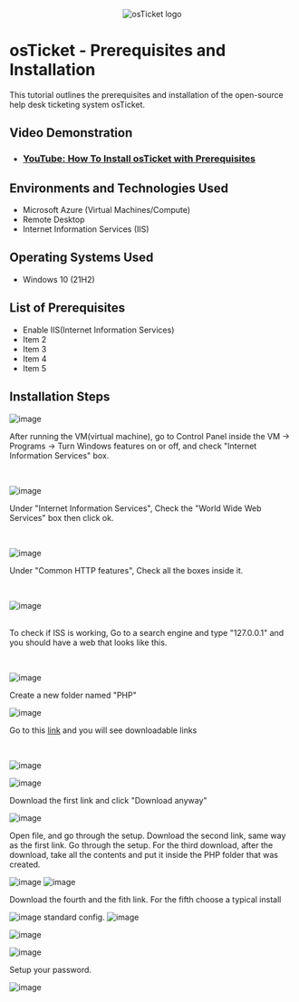 <p align="center">
<img src="https://i.imgur.com/Clzj7Xs.png" alt="osTicket logo"/>
</p>

<h1>osTicket - Prerequisites and Installation</h1>
This tutorial outlines the prerequisites and installation of the open-source help desk ticketing system osTicket.<br />


<h2>Video Demonstration</h2>

- ### [YouTube: How To Install osTicket with Prerequisites](https://www.youtube.com)

<h2>Environments and Technologies Used</h2>

- Microsoft Azure (Virtual Machines/Compute)
- Remote Desktop
- Internet Information Services (IIS)

<h2>Operating Systems Used </h2>

- Windows 10</b> (21H2)

<h2>List of Prerequisites</h2>

- Enable IIS(Internet Information Services)
- Item 2
- Item 3
- Item 4
- Item 5

<h2>Installation Steps</h2>

<p>
 
![image](https://github.com/David123890dd/osticket-prereqs/assets/138183500/97996bcc-4910-4c5b-842a-5351e5d8adee)

</p>
<p>After running the VM(virtual machine), go to Control Panel inside the VM -> Programs -> Turn Windows features on or off, and check "Internet Information Services" box.
</p>
<br />

![image](https://github.com/David123890dd/osticket-prereqs/assets/138183500/126eedfb-8008-4a8f-bec8-a503d6a0f14b)

<p>

</p>
<p>
Under "Internet Information Services", Check the "World Wide Web Services" box then click ok.
</p>
<br />

<p>

 ![image](https://github.com/David123890dd/osticket-prereqs/assets/138183500/ad1b6936-45f6-454b-82e8-3ec86eb9b013)
<br/>
</p>
<p>
Under "Common HTTP features", Check all the boxes inside it.
</p>
<br />

<p>


![image](https://github.com/David123890dd/osticket-prereqs/assets/138183500/3f9f5520-9bf6-4b0b-a6e1-ccf1aa99385b)


</p>

<p>
 <br/>
To check if ISS is working, Go to a search engine and type "127.0.0.1" and you should have a web that looks like this.
</p>
<br />


![image](https://github.com/David123890dd/osticket-prereqs/assets/138183500/398cc3bb-6ff0-403c-b100-8846f51e4ca5)

<p>
Create a new folder named "PHP"

</p>
<p>
 
 ![image](https://github.com/David123890dd/osticket-prereqs/assets/138183500/f43ef26d-7dc6-4d0b-bdcd-c8c3786b571d)

Go to this <a href="https://docs.google.com/document/d/1zauJKAndmBDyZ0eXRvAOSF9e0xWSQmLket6CgvUPITc/edit">link</a> and you will see downloadable links
</p>
<br />

</p>
<p>

 ![image](https://github.com/David123890dd/osticket-prereqs/assets/138183500/c534f7f6-5535-4dc9-9083-aa996b96e99e)
 


![image](https://github.com/David123890dd/osticket-prereqs/assets/138183500/7a2a955f-958b-4c7a-875f-6e185e62170c)

Download the first link and click "Download anyway"


![image](https://github.com/David123890dd/osticket-prereqs/assets/138183500/a7762efb-fa8f-4dbe-a307-84b3dda8e1b8)


Open file, and go through the setup. Download the second link, same way as the first link. Go through the setup. For the third download, after the download, take all the contents and put it inside the PHP folder that was created.

![image](https://github.com/David123890dd/osticket-prereqs/assets/138183500/03f5e7ac-f889-47ba-b50d-be9de9ba3968) 
![image](https://github.com/David123890dd/osticket-prereqs/assets/138183500/b85372fd-b096-4fee-83b1-e9803bcb1f43)

 Download the fourth and the fith link. For the fifth choose a typical install

![image](https://github.com/David123890dd/osticket-prereqs/assets/138183500/33aedb94-f02c-4cb9-ba92-dfdc97adddc7)
standard config.
![image](https://github.com/David123890dd/osticket-prereqs/assets/138183500/d6664479-a427-48b9-99d9-6924475edf46)



![image](https://github.com/David123890dd/osticket-prereqs/assets/138183500/d12a0038-f491-466b-9ed4-bc55b3fc2018)

 ![image](https://github.com/David123890dd/osticket-prereqs/assets/138183500/a06893d7-2450-4711-bb16-11c9b6f66e7a)

 Setup your password.

![image](https://github.com/David123890dd/osticket-prereqs/assets/138183500/7bf2b25f-62d0-4025-b7ba-4b1eeac80fcc)



</p>
<br />

</p>
<p>

</p>
<br />

</p>
<p>

</p>
<br />

</p>
<p>

</p>
<br />

</p>
<p>

</p>
<br />

</p>
<p>

</p>
<br />

</p>
<p>

</p>
<br />

</p>
<p>

</p>
<br />

</p>
<p>

</p>
<br />

</p>
<p>

</p>
<br />
